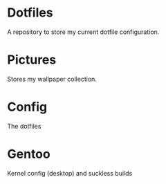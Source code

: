 # Dotfiles
A repository to store my current dotfile configuration.

# Pictures
Stores my wallpaper collection.

# Config
The dotfiles

# Gentoo
Kernel config (desktop) and suckless builds
